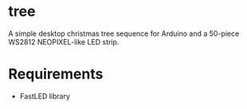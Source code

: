 # tree
A simple desktop christmas tree sequence for Arduino and a 50-piece WS2812 NEOPIXEL-like LED strip.

# Requirements
- FastLED library
